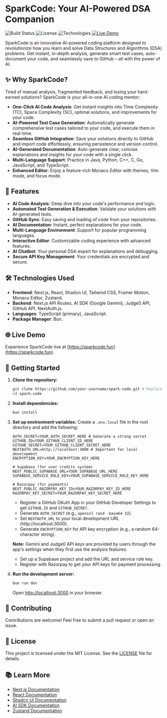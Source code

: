 # SparkCode: Your AI-Powered DSA Companion

![Build Status](https://img.shields.io/badge/build-passing-brightgreen)
![License](https://img.shields.io/badge/license-MIT-blue)
![Technologies](https://img.shields.io/badge/tech-Next.js%2C%20AI%20SDK%2C%20Monaco%20Editor-orange)
[![Live Demo](https://img.shields.io/badge/Live%20Demo-sparkcode.fun-blueviolet)](https://sparkcode.fun)

SparkCode is an innovative AI-powered coding platform designed to revolutionize how you learn and solve Data Structures and Algorithms (DSA) problems. Get instant, in-depth analysis, generate smart test cases, auto-document your code, and seamlessly save to GitHub – all with the power of AI.

## ✨ Why SparkCode?

Tired of manual analysis, fragmented feedback, and losing your hard-earned solutions? SparkCode is your all-in-one AI coding mentor:

- **One-Click AI Code Analysis**: Get instant insights into Time Complexity (TC), Space Complexity (SC), optimal solutions, and improvements for your code.
- **AI-Powered Test Case Generation**: Automatically generate comprehensive test cases tailored to your code, and execute them in real-time.
- **Seamless GitHub Integration**: Save your solutions directly to GitHub and import code effortlessly, ensuring persistence and version control.
- **AI-Generated Documentation**: Auto-generate clear, concise explanations and insights for your code with a single click.
- **Multi-Language Support**: Practice in Java, Python, C++, C, Go, JavaScript, and TypeScript.
- **Enhanced Editor**: Enjoy a feature-rich Monaco Editor with themes, Vim mode, and focus mode.

## 🚀 Features

- **AI Code Analysis**: Deep dive into your code's performance and logic.
- **Automated Test Generation & Execution**: Validate your solutions with AI-generated tests.
- **GitHub Sync**: Easy saving and loading of code from your repositories.
- **AI Documentation**: Instant, perfect explanations for your code.
- **Multi-Language Environment**: Support for popular programming languages.
- **Interactive Editor**: Customizable coding experience with advanced features.
- **AI Chatbot**: Your personal DSA expert for explanations and debugging.
- **Secure API Key Management**: Your credentials are encrypted and secure.

## 🛠️ Technologies Used

- **Frontend**: Next.js, React, Shadcn UI, Tailwind CSS, Framer Motion, Monaco Editor, Zustand.
- **Backend**: Next.js API Routes, AI SDK (Google Gemini), Judge0 API, GitHub API, NextAuth.js.
- **Languages**: TypeScript (primary), JavaScript.
- **Package Manager**: Bun.

## 🌐 Live Demo

Experience SparkCode live at [https://sparkcode.fun](https://sparkcode.fun).

## 🏁 Getting Started

1.  **Clone the repository:**
    ```bash
    git clone https://github.com/your-username/spark-code.git # Replace with your actual repository URL
    cd spark-code
    ```
2.  **Install dependencies:**
    ```bash
    bun install
    ```
3.  **Set up environment variables:**
    Create a `.env.local` file in the root directory and add the following:

    ```
    AUTH_SECRET=YOUR_AUTH_SECRET_HERE # Generate a strong secret
    GITHUB_ID=YOUR_GITHUB_CLIENT_ID_HERE
    GITHUB_SECRET=YOUR_GITHUB_CLIENT_SECRET_HERE
    NEXTAUTH_URL=http://localhost:3000 # Important for local development
    ENCRYPTION_KEY=YOUR_ENCRYPTION_KEY_HERE

    # Supabase (for user credits system)
    NEXT_PUBLIC_SUPABASE_URL=YOUR_SUPABASE_URL_HERE
    SUPABASE_SERVICE_ROLE_KEY=YOUR_SUPABASE_SERVICE_ROLE_KEY_HERE

    # Razorpay (for payments)
    NEXT_PUBLIC_RAZORPAY_KEY_ID=YOUR_RAZORPAY_KEY_ID_HERE
    RAZORPAY_KEY_SECRET=YOUR_RAZORPAY_KEY_SECRET_HERE
    ```

    - Register a GitHub OAuth App in your GitHub Developer Settings to get `GITHUB_ID` and `GITHUB_SECRET`.
    - Generate `AUTH_SECRET` (e.g., `openssl rand -base64 32`).
    - Set `NEXTAUTH_URL` to your local development URL (http://localhost:3000).
    - Generate `ENCRYPTION_KEY` for API key encryption (e.g., a random 64-character string).

    **Note:** Gemini and Judge0 API keys are provided by users through the app's settings when they first use the analysis features.
    - Set up a Supabase project and add the URL and service role key.
    - Register with Razorpay to get your API keys for payment processing.

4.  **Run the development server:**
    ```bash
    bun run dev
    ```
    Open [http://localhost:3000](http://localhost:3000) in your browser.

## 🤝 Contributing

Contributions are welcome! Feel free to submit a pull request or open an issue.

## 📄 License

This project is licensed under the MIT License. See the [LICENSE](LICENSE) file for details.

## 📚 Learn More

- [Next.js Documentation](https://nextjs.org/docs)
- [React Documentation](https://react.dev/learn)
- [Shadcn UI Documentation](https://ui.shadcn.com/)
- [AI SDK Documentation](https://sdk.vercel.ai/docs)
- [Zustand Documentation](https://docs.pmnd.rs/zustand/getting-started/introduction)
